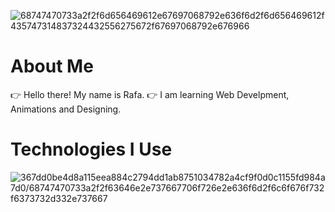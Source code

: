 ![68747470733a2f2f6d656469612e67697068792e636f6d2f6d656469612f435747314837324432556275672f67697068792e676966](https://user-images.githubusercontent.com/65975757/122778744-0fcba680-d2cf-11eb-89ab-85ab3d2dd370.gif)

# About Me 
👉   Hello there! My name is Rafa.
👉   I am learning Web Develpment, Animations and Designing.

# Technologies I Use

![367dd0be4d8a115eea884c2794dd1ab8751034782a4cf9f0d0c1155fd984a7d0/68747470733a2f2f63646e2e737667706f726e2e636f6d2f6c6f676f732f6373732d332e737667](https://camo.githubusercontent.com)

